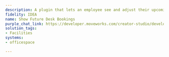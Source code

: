 ```yaml
---
description: A plugin that lets an employee see and adjust their upcoming desk bookings.
fidelity: IDEA
name: Show Future Desk Bookings
purple_chat_link: https://developer.moveworks.com/creator-studio/developer-tools/purple-chat?purple_chat_v1=%7B%22settings%22%3A%7B%22colorStyle%22%3A%22LIGHT%22%2C%22startTime%22%3A%2211%3A43+AM%22%2C%22defaultPerson%22%3A%22GWEN%22%2C%22editable%22%3Atrue%2C%22botName%22%3A%22%22%2C%22botImageUrl%22%3A%22%22%7D%2C%22messages%22%3A%5B%7B%22from%22%3A%22USER%22%2C%22text%22%3A%22Show+me+my+desk+bookings+for+the+next+2+weeks.%22%7D%2C%7B%22from%22%3A%22ANNOTATION%22%2C%22text%22%3A%22Queries+OfficeSpace+for+user%27s+upcoming+desk+bookings+for+the+next+2+weeks.%22%7D%2C%7B%22from%22%3A%22BOT%22%2C%22text%22%3A%22%3Cp%3EHere+are+your+upcoming+desk+bookings%3A%3Cbr%3E%3C%2Fp%3E%22%2C%22cards%22%3A%5B%7B%22title%22%3A%22Desk+Booking+1%3A+April+20%2C+2023%22%2C%22text%22%3A%22%3Cp%3E%3Cb%3EDesk%3A+%3C%2Fb%3ED12%3Cbr%3E%3Cb%3ELocation%3A+%3C%2Fb%3EMain+Office%3Cbr%3E%3C%2Fp%3E%22%2C%22buttons%22%3A%5B%7B%22text%22%3A%22Cancel+Booking%22%7D%5D%7D%2C%7B%22title%22%3A%22Desk+Booking+2%3A+April+22%2C+2023%22%2C%22text%22%3A%22%3Cp%3E%3Cb%3EDesk%3A+%3C%2Fb%3EA34%3Cbr%3E%3Cb%3ELocation%3A+%3C%2Fb%3EAnnex+Building%3Cbr%3E%3C%2Fp%3E%22%2C%22buttons%22%3A%5B%7B%22style%22%3A%22PRIMARY%22%2C%22text%22%3A%22Cancel+Booking%22%7D%5D%7D%2C%7B%22title%22%3A%22Desk+Booking+3%3A+April+27%2C+2023%22%2C%22text%22%3A%22%3Cp%3E%3Cb%3EDesk%3A+%3C%2Fb%3EB56%3Cbr%3E%3Cb%3ELocation%3A+%3C%2Fb%3EMain+Office%3Cbr%3E%3C%2Fp%3E%22%2C%22buttons%22%3A%5B%7B%22text%22%3A%22Cancel+Booking%22%7D%5D%7D%5D%7D%2C%7B%22from%22%3A%22ANNOTATION%22%2C%22text%22%3A%22Cancel+the+specified+desk+booking+in+OfficeSpace+without+further+confirmation+step.%22%7D%2C%7B%22from%22%3A%22BOT%22%2C%22text%22%3A%22%3Cp%3EYour+booking+on+April+22%2C+2023%2C+has+been+successfully+canceled.%3Cbr%3E%3C%2Fp%3E%22%7D%5D%7D
solution_tags:
- Facilities
systems:
- officespace

---
```

